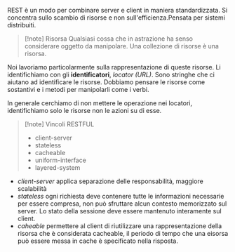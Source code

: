 REST è un modo per combinare server e client in maniera standardizzata. Si concentra sullo scambio di risorse e non sull'efficienza.Pensata per sistemi distribuiti.

>[!note] Risorsa
>Qualsiasi cossa che in astrazione ha senso considerare oggetto da manipolare. Una collezione di risorse è una risorsa. 

Noi lavoriamo particolarmente sulla rappresentazione di queste risorse.
Li identifichiamo con gli **identificatori**, *locator (URL)*. Sono stringhe che ci aiutano ad identificare le risorse.
Dobbiamo pensare le risorse come sostantivi e i metodi per manipolarli come i verbi. 

In generale cerchiamo di non mettere le operazione nei locatori, identifichiamo solo le risorse non le azioni su di esse.

>[!note] Vincoli RESTFUL
>- client-server
>- stateless
>- cacheable
>- uniform-interface
>- layered-system




- *client-server* applica separazione delle responsabilità, maggiore scalabilità
- *stateless* ogni richiesta deve contenere tutte le informazioni necessarie per essere compresa, non può sfruttare alcun contesto memorizzato sul server. Lo stato della sessione deve essere mantenuto interamente sul client.
- *caheable* permettere al client di riutilizzare una rappresentazione della risorsa che è considerata cacheable, il periodo di tempo che una eisorsa può essere messa in cache è specificato nella risposta.